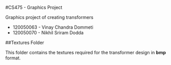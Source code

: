 #CS475 - Graphics Project


Graphics project of creating transformers

* 120050063 - Vinay Chandra Dommeti
* 120050070 - Nikhil Sriram Dodda

##Textures Folder

This folder contains the textures required for the transformer design in **bmp** format.
